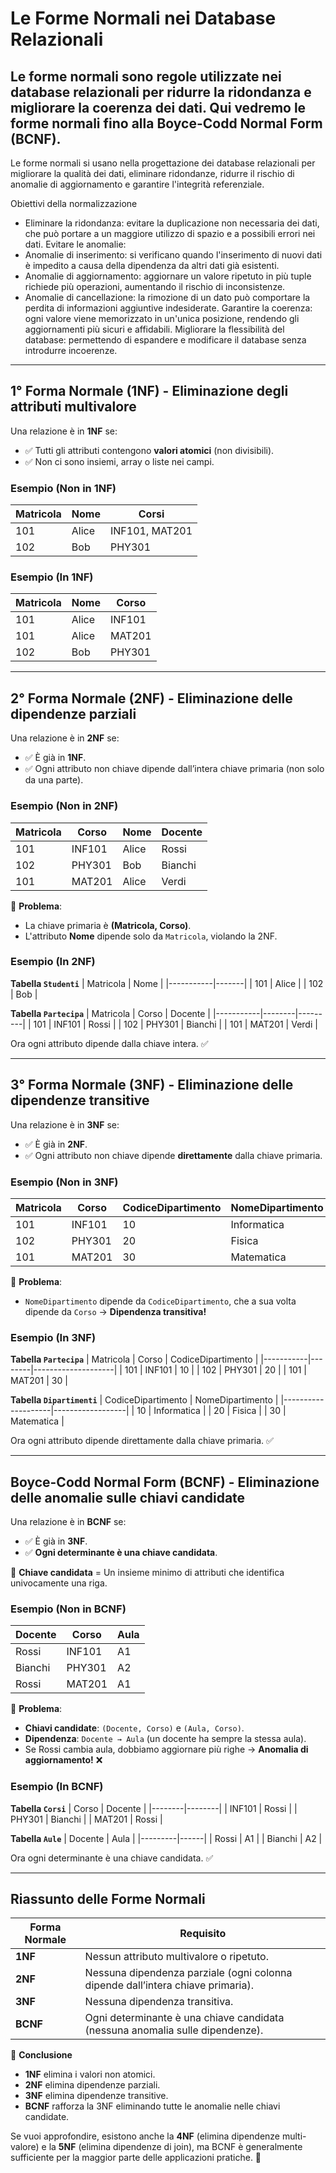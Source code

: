 # **Le Forme Normali nei Database Relazionali**

Le **forme normali** sono regole utilizzate nei database relazionali per ridurre la ridondanza e migliorare la coerenza dei dati. Qui vedremo le forme normali fino alla **Boyce-Codd Normal Form (BCNF)**.
---

Le forme normali si usano nella progettazione dei database relazionali per migliorare la qualità dei dati, eliminare ridondanze, ridurre il rischio di anomalie di aggiornamento e garantire l'integrità referenziale.

Obiettivi della normalizzazione
- Eliminare la ridondanza: evitare la duplicazione non necessaria dei dati, che può portare a un maggiore utilizzo di spazio e a possibili errori nei dati.
Evitare le anomalie:
- Anomalie di inserimento: si verificano quando l'inserimento di nuovi dati è impedito a causa della dipendenza da altri dati già esistenti.
- Anomalie di aggiornamento: aggiornare un valore ripetuto in più tuple richiede più operazioni, aumentando il rischio di inconsistenze.
- Anomalie di cancellazione: la rimozione di un dato può comportare la perdita di informazioni aggiuntive indesiderate.
Garantire la coerenza: ogni valore viene memorizzato in un'unica posizione, rendendo gli aggiornamenti più sicuri e affidabili.
Migliorare la flessibilità del database: permettendo di espandere e modificare il database senza introdurre incoerenze.

---

## **1° Forma Normale (1NF) - Eliminazione degli attributi multivalore**
Una relazione è in **1NF** se:
- ✅ Tutti gli attributi contengono **valori atomici** (non divisibili).
- ✅ Non ci sono insiemi, array o liste nei campi.

### **Esempio (Non in 1NF)**
| Matricola | Nome  | Corsi          |
|-----------|-------|---------------|
| 101       | Alice | INF101, MAT201 |
| 102       | Bob   | PHY301         |

### **Esempio (In 1NF)**
| Matricola | Nome  | Corso  |
|-----------|-------|--------|
| 101       | Alice | INF101 |
| 101       | Alice | MAT201 |
| 102       | Bob   | PHY301 |

---

## **2° Forma Normale (2NF) - Eliminazione delle dipendenze parziali**
Una relazione è in **2NF** se:
- ✅ È già in **1NF**.
- ✅ Ogni attributo non chiave dipende dall’intera chiave primaria (non solo da una parte).

### **Esempio (Non in 2NF)**
| Matricola | Corso  | Nome  | Docente |
|-----------|--------|-------|---------|
| 101       | INF101 | Alice | Rossi   |
| 102       | PHY301 | Bob   | Bianchi |
| 101       | MAT201 | Alice | Verdi   |

🔹 **Problema**:  
- La chiave primaria è **(Matricola, Corso)**.
- L'attributo **Nome** dipende solo da `Matricola`, violando la 2NF.

### **Esempio (In 2NF)**
**Tabella `Studenti`**
| Matricola | Nome  |
|-----------|-------|
| 101       | Alice |
| 102       | Bob   |

**Tabella `Partecipa`**
| Matricola | Corso  | Docente  |
|-----------|--------|---------|
| 101       | INF101 | Rossi   |
| 102       | PHY301 | Bianchi |
| 101       | MAT201 | Verdi   |

Ora ogni attributo dipende dalla chiave intera. ✅

---

## **3° Forma Normale (3NF) - Eliminazione delle dipendenze transitive**
Una relazione è in **3NF** se:
- ✅ È già in **2NF**.
- ✅ Ogni attributo non chiave dipende **direttamente** dalla chiave primaria.

### **Esempio (Non in 3NF)**
| Matricola | Corso  | CodiceDipartimento | NomeDipartimento |
|-----------|--------|--------------------|------------------|
| 101       | INF101 | 10                 | Informatica      |
| 102       | PHY301 | 20                 | Fisica           |
| 101       | MAT201 | 30                 | Matematica       |

🔹 **Problema**:  
- `NomeDipartimento` dipende da `CodiceDipartimento`, che a sua volta dipende da `Corso` → **Dipendenza transitiva!**

### **Esempio (In 3NF)**
**Tabella `Partecipa`**
| Matricola | Corso  | CodiceDipartimento |
|-----------|--------|--------------------|
| 101       | INF101 | 10                 |
| 102       | PHY301 | 20                 |
| 101       | MAT201 | 30                 |

**Tabella `Dipartimenti`**
| CodiceDipartimento | NomeDipartimento |
|--------------------|------------------|
| 10                 | Informatica      |
| 20                 | Fisica           |
| 30                 | Matematica       |

Ora ogni attributo dipende direttamente dalla chiave primaria. ✅

---

## **Boyce-Codd Normal Form (BCNF) - Eliminazione delle anomalie sulle chiavi candidate**
Una relazione è in **BCNF** se:
- ✅ È già in **3NF**.
- ✅ **Ogni determinante è una chiave candidata**.

🔹 **Chiave candidata** = Un insieme minimo di attributi che identifica univocamente una riga.

### **Esempio (Non in BCNF)**
| Docente | Corso  | Aula |
|---------|--------|------|
| Rossi   | INF101 | A1   |
| Bianchi | PHY301 | A2   |
| Rossi   | MAT201 | A1   |

🔹 **Problema**:  
- **Chiavi candidate**: `(Docente, Corso)` e `(Aula, Corso)`.  
- **Dipendenza**: `Docente → Aula` (un docente ha sempre la stessa aula).  
- Se Rossi cambia aula, dobbiamo aggiornare più righe → **Anomalia di aggiornamento!** ❌

### **Esempio (In BCNF)**
**Tabella `Corsi`**
| Corso  | Docente |
|--------|--------|
| INF101 | Rossi  |
| PHY301 | Bianchi |
| MAT201 | Rossi  |

**Tabella `Aule`**
| Docente | Aula |
|---------|------|
| Rossi   | A1   |
| Bianchi | A2   |

Ora ogni determinante è una chiave candidata. ✅

---

## **Riassunto delle Forme Normali**
| Forma Normale | Requisito |
|--------------|---------------------------------------------|
| **1NF**      | Nessun attributo multivalore o ripetuto. |
| **2NF**      | Nessuna dipendenza parziale (ogni colonna dipende dall’intera chiave primaria). |
| **3NF**      | Nessuna dipendenza transitiva. |
| **BCNF**     | Ogni determinante è una chiave candidata (nessuna anomalia sulle dipendenze). |

📌 **Conclusione**  
- **1NF** elimina i valori non atomici.  
- **2NF** elimina dipendenze parziali.  
- **3NF** elimina dipendenze transitive.  
- **BCNF** rafforza la 3NF eliminando tutte le anomalie nelle chiavi candidate.

Se vuoi approfondire, esistono anche la **4NF** (elimina dipendenze multi-valore) e la **5NF** (elimina dipendenze di join), ma BCNF è generalmente sufficiente per la maggior parte delle applicazioni pratiche. 🚀

